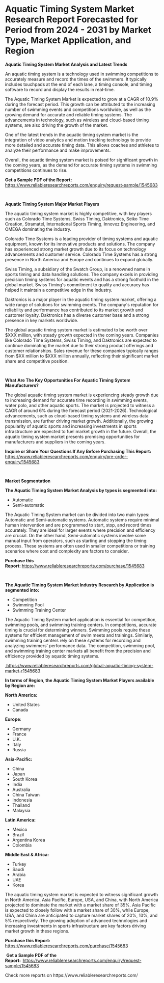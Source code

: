 <p><h1>Aquatic Timing System Market Research Report Forecasted for Period from 2024 -  2031 by Market Type, Market Application, and Region</h1></p><p><strong>Aquatic Timing System Market Analysis and Latest Trends</strong></p>
<p><p>An aquatic timing system is a technology used in swimming competitions to accurately measure and record the times of the swimmers. It typically includes touchpads at the end of each lane, a timing console, and timing software to record and display the results in real-time.</p><p>The Aquatic Timing System Market is expected to grow at a CAGR of 10.9% during the forecast period. This growth can be attributed to the increasing number of swimming events and competitions worldwide, as well as the growing demand for accurate and reliable timing systems. The advancements in technology, such as wireless and cloud-based timing systems, are also driving the growth of the market.</p><p>One of the latest trends in the aquatic timing system market is the integration of video analytics and motion tracking technology to provide more detailed and accurate timing data. This allows coaches and athletes to analyze their performance and make improvements.</p><p>Overall, the aquatic timing system market is poised for significant growth in the coming years, as the demand for accurate timing systems in swimming competitions continues to rise.</p></p>
<p><strong>Get a Sample PDF of the Report:&nbsp;</strong> <a href="https://www.reliableresearchreports.com/enquiry/request-sample/1545683">https://www.reliableresearchreports.com/enquiry/request-sample/1545683</a></p>
<p>&nbsp;</p>
<p><strong>Aquatic Timing System Major Market Players</strong></p>
<p><p>The aquatic timing system market is highly competitive, with key players such as Colorado Time Systems, Swiss Timing, Daktronics, Seiko Time Creation, Stramatel, International Sports Timing, Innovez Engineering, and OMEGA dominating the industry. </p><p>Colorado Time Systems is a leading provider of timing systems and aquatic equipment, known for its innovative products and solutions. The company has experienced strong market growth due to its focus on technology advancements and customer service. Colorado Time Systems has a strong presence in North America and Europe and continues to expand globally.</p><p>Swiss Timing, a subsidiary of the Swatch Group, is a renowned name in sports timing and data handling solutions. The company excels in providing precision timing systems for aquatic events and has a strong foothold in the global market. Swiss Timing's commitment to quality and accuracy has helped it maintain a competitive edge in the industry.</p><p>Daktronics is a major player in the aquatic timing system market, offering a wide range of solutions for swimming events. The company's reputation for reliability and performance has contributed to its market growth and customer loyalty. Daktronics has a diverse customer base and a strong presence in key markets worldwide.</p><p>The global aquatic timing system market is estimated to be worth over $XXX million, with steady growth expected in the coming years. Companies like Colorado Time Systems, Swiss Timing, and Daktronics are expected to continue dominating the market due to their strong product offerings and customer relationships. Sales revenue for these companies typically ranges from $XX million to $XXX million annually, reflecting their significant market share and competitive position.</p></p>
<p>&nbsp;</p>
<p><strong>What Are The Key Opportunities For Aquatic Timing System Manufacturers?</strong></p>
<p><p>The global aquatic timing system market is experiencing steady growth due to increasing demand for accurate time recording in swimming events, water polo, and other aquatic sports. The market is projected to witness a CAGR of around 6% during the forecast period (2021-2026). Technological advancements, such as cloud-based timing systems and wireless data transmission, are further driving market growth. Additionally, the growing popularity of aquatic sports and increasing investments in sports infrastructure are expected to fuel market growth in the future. Overall, the aquatic timing system market presents promising opportunities for manufacturers and suppliers in the coming years.</p></p>
<p><strong>Inquire or Share Your Questions If Any Before Purchasing This Report:</strong> <a href="https://www.reliableresearchreports.com/enquiry/pre-order-enquiry/1545683">https://www.reliableresearchreports.com/enquiry/pre-order-enquiry/1545683</a></p>
<p>&nbsp;</p>
<p><strong>Market Segmentation</strong></p>
<p><strong>The Aquatic Timing System Market Analysis by types is segmented into:</strong></p>
<p><ul><li>Automatic</li><li>Semi-automatic</li></ul></p>
<p><p>The Aquatic Timing System market can be divided into two main types: Automatic and Semi-automatic systems. Automatic systems require minimal human intervention and are programmed to start, stop, and record times accurately. They are ideal for larger events where precision and efficiency are crucial. On the other hand, Semi-automatic systems involve some manual input from operators, such as starting and stopping the timing process. These systems are often used in smaller competitions or training scenarios where cost and complexity are factors to consider.</p></p>
<p><strong>Purchase this Report:&nbsp;</strong><a href="https://www.reliableresearchreports.com/purchase/1545683">https://www.reliableresearchreports.com/purchase/1545683</a></p>
<p>&nbsp;</p>
<p><strong>The Aquatic Timing System Market Industry Research by Application is segmented into:</strong></p>
<p><ul><li>Competition</li><li>Swimming Pool</li><li>Swimming Training Center</li></ul></p>
<p><p>The Aquatic Timing System market application is essential for competition, swimming pools, and swimming training centers. In competitions, accurate timing is crucial for determining winners. Swimming pools require these systems for efficient management of swim meets and trainings. Similarly, swimming training centers rely on these systems for recording and analyzing swimmers' performance data. The competition, swimming pool, and swimming training center markets all benefit from the precision and efficiency provided by aquatic timing systems.</p></p>
<p><a href="https://www.reliableresearchreports.com/global-aquatic-timing-system-market-r1545683">&nbsp;https://www.reliableresearchreports.com/global-aquatic-timing-system-market-r1545683</a></p>
<p><strong>In terms of Region, the Aquatic Timing System Market Players available by Region are:</strong></p>
<p>
    <p> <strong> North America: </strong>
        <ul>
            <li>United States</li>
            <li>Canada</li>
        </ul>
        </p> 
    <p> <strong> Europe: </strong>
        <ul>
            <li>Germany</li>
            <li>France</li>
            <li>U.K.</li>
            <li>Italy</li>
            <li>Russia</li>
        </ul>
        </p> 
    <p> <strong> Asia-Pacific: </strong>
        <ul>
            <li>China</li>
            <li>Japan</li>
            <li>South Korea</li>
            <li>India</li>
            <li>Australia</li>
            <li>China Taiwan</li>
            <li>Indonesia</li>
            <li>Thailand</li>
            <li>Malaysia</li>
        </ul>
        </p> 
    <p> <strong> Latin America: </strong>
        <ul>
            <li>Mexico</li>
            <li>Brazil</li>
            <li>Argentina Korea</li>
            <li>Colombia</li>
        </ul>
        </p> 
    <p> <strong> Middle East & Africa: </strong>
        <ul>
            <li>Turkey</li>
            <li>Saudi</li>
            <li>Arabia</li>
            <li>UAE</li>
            <li>Korea</li>
        </ul>
    </p>
    </p>
<p><p>The aquatic timing system market is expected to witness significant growth in North America, Asia Pacific, Europe, USA, and China, with North America projected to dominate the market with a market share of 35%. Asia Pacific is expected to closely follow with a market share of 30%, while Europe, USA, and China are anticipated to capture market shares of 20%, 10%, and 5% respectively. The growing adoption of advanced technologies and increasing investments in sports infrastructure are key factors driving market growth in these regions.</p></p>
<p><strong>Purchase this Report: </strong><a href="https://www.reliableresearchreports.com/purchase/1545683">https://www.reliableresearchreports.com/purchase/1545683</a></p>
<p>&nbsp;<strong>Get a Sample PDF of the Report:&nbsp;&nbsp;</strong><a href="https://www.reliableresearchreports.com/enquiry/request-sample/1545683">https://www.reliableresearchreports.com/enquiry/request-sample/1545683</a></p>
<p><strong></strong></p>
<p>Check more reports on https://www.reliableresearchreports.com/</p>
